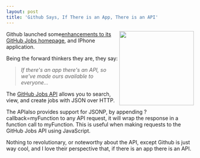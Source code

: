 ```yaml
---
layout: post
title: 'Github Says, If There is an App, There is an API'
---
```

<img src="http://kinlane-productions.s3.amazonaws.com/github/github-jobs.png" alt="" width="200" align="right" />Github launched some<a title="enhancements to its Github Jobs homepage" href="https://github.com/blog/836-github-jobs-update">enhancements to its GitHub Jobs homepage</a>, and IPhone application.<p></p>
Being the forward thinkers they are, they say:
<blockquote><em>If there's an app there's an API, so we've made ours available to everyone...</em></blockquote>
The <a title="GitHub Jobs API" href="http://jobs.github.com/api">GitHub Jobs API</a> allows you to search, view, and create jobs with JSON over HTTP.<p></p>
The APIalso provides support for JSONP, by appending ?callback=myFunction to any API request, it will wrap the response in a function call to myFunction. This is useful when making requests to the GitHub Jobs API using JavaScript.<p></p>
Nothing to revolutionary, or noteworthy about the API, except Github is just way cool, and I love their perspective that, if there is an app there is an API.